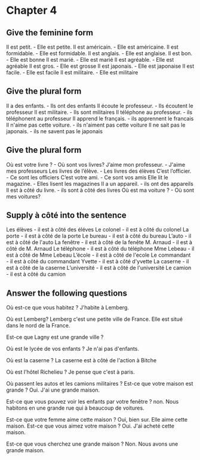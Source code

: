 # Chapter 4

## Give the feminine form

Il est petit. - Elle est petite.
Il est américain. - Elle est américaine.
Il est formidable. - Elle est formidable.
Il est anglais. - Elle est anglaise.
Il est bon. - Elle est bonne
Il est marié. - Elle est marié
Il est agréable. - Elle est agréable
Il est gros. - Elle est grosse
Il est japonais. - Elle est japonaise
Il est facile. - Elle est facile
Il est militaire. - Elle est militaire

## Give the plural form

Il a des enfants. - Ils ont des enfants
Il écoute le professeur. - Ils écoutent le professeur
Il est militaire. - Ils sont militaires
Il téléphone au professeur. - ils téléphonent au professeur
Il apprend le français. - ils apprennent le francais
Il n'aime pas cette voiture. - ils n'aiment pas cette voiture
Il ne sait pas le japonais. - ils ne savent pas le japonais

## Give the plural form

Où est votre livre ? - Où sont vos livres?
J’aime mon professeur. - J'aime mes professeurs
Les livres de l’élève. - Les livres des élèves
C’est l’officier. - Ce sont les officiers
C’est votre ami. - Ce sont vos amis
Elle lit le magazine. - Elles lisent les magazines
Il a un appareil. - ils ont des appareils
Il est à côté du livre. - ils sont à côté des livres
Où est ma voiture ? - Où sont mes voitures?

## Supply à côté into the sentence

Les élèves - il est à côté des éléves
Le colonel - il est à côté du colonel
La porte - il est à côté de la porte
Le bureau - il est à côté du bureau
L’auto - il est à côté de l'auto
La fenêtre - il est à côté de la fenête
M. Arnaud - il est à côté de M. Arnaud
Le téléphone - il est à côté du téléphone
Mme Lebeau - il est à côté de Mme Lebeau
L’école - il est à côté de l'ecole
Le commandant - il est à côté du commandant
Yvette - il est à côté d'yvette
La caserne - il est à côté de la caserne
L’université - il est à côté de l'université
Le camion - il est à côté du camion

## Answer the following questions

Où est-ce que vous habitez ?
J'habite à Lemberg. 


Où est Lemberg?
Lemberg c'est une petite ville de France. Elle est situé dans le nord de la France.

Est-ce que Lagny est une grande ville ?

Où est le lycée de vos enfants ?
Je n'ai pas d'enfants.

Où est la caserne ?
La caserne est à côté de l'action à Bitche

Où est l'hôtel Richelieu ?
Je pense que c'est à paris.

Où passent les autos et les camions militaires ?
Est-ce que votre maison est grande ?
Oui. J'ai une grande maison.

Est-ce que vous pouvez voir les enfants par votre fenêtre ?
non. Nous habitons en une grande rue qui à beaucoup de voitures.

Est-ce que votre femme aime cette maison ?
Oui, bien sur. Elle aime cette maison.
Est-ce que vous aimez votre maison ?
Oui. J'ai acheté cette maison.

Est-ce que vous cherchez une grande maison ?
Non. Nous avons une grande maison.

